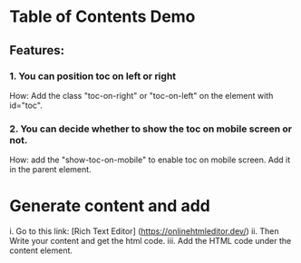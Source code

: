 # Table of Contents Demo

## Features:
### 1. You can position toc on left or right
How: Add the class "toc-on-right" or "toc-on-left" on the element with id="toc".
### 2. You can decide whether to show the toc on mobile screen or not.  
How: add the "show-toc-on-mobile" to enable toc on mobile screen. Add it in the parent element.

# Generate content and add
i. Go to this link: [Rich Text Editor] (https://onlinehtmleditor.dev/)
ii. Then Write your content and get the html code.
iii. Add the HTML code under the content element.